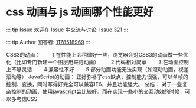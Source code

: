 # css 动画与 js 动画哪个性能更好



::: tip Issue 
 欢迎在 Issue 中交流与讨论: [Issue 321](https://github.com/shfshanyue/Daily-Question/issues/321) 
:::

::: tip Author 
回答者: [1178518969](https://github.com/1178518969) 
:::

CSS3的动画：
　　1.在性能上会稍微好一些，浏览器会对CSS3的动画做一些优化（比如专门新建一个图层用来跑动画）
　　2.代码相对简单
　　3.在动画控制上不够灵活
　　4.兼容性不好
　　5.部分动画功能无法实现（如滚动动画，视差滚动等）
JavaScript的动画：
      正好弥补了css缺点，控制能力很强，可以单帧的控制、变换，同时写得好完全可以兼容IE6，并且功能强大。
总结：
       对于一些复杂控制的动画，使用javascript会比较好。而在实现一些小的交互动效的时候，可以多考虑CSS
